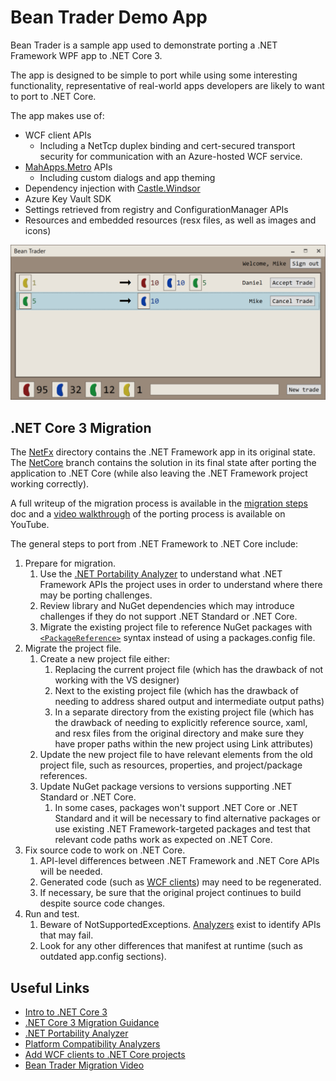# Bean Trader Demo App

Bean Trader is a sample app used to demonstrate porting a .NET Framework WPF app to .NET Core 3.

The app is designed to be simple to port while using some interesting functionality, representative of real-world apps developers are likely to want to port to .NET Core.

The app makes use of:

* WCF client APIs
    * Including a NetTcp duplex binding and cert-secured transport security for communication with an Azure-hosted WCF service.
* [MahApps.Metro](https://mahapps.com/) APIs
    * Including custom dialogs and app theming
* Dependency injection with [Castle.Windsor](http://www.castleproject.org/projects/windsor/)
* Azure Key Vault SDK
* Settings retrieved from registry and ConfigurationManager APIs
* Resources and embedded resources (resx files, as well as images and icons)

![BeanTrader Screenshot](Screenshot.png)

## .NET Core 3 Migration

The [NetFx](./NetFx) directory contains the .NET Framework app in its original state. The [NetCore](./NetCore) branch contains the solution in its final state after porting the application to .NET Core (while also leaving the .NET Framework project working correctly).

A full writeup of the migration process is available in the [migration steps](MigrationSteps.md) doc and a [video walkthrough](https://youtu.be/5MomsgkWkVw) of the porting process is available on YouTube.

The general steps to port from .NET Framework to .NET Core include:

1. Prepare for migration.
    1. Use the [.NET Portability Analyzer](https://docs.microsoft.com/dotnet/standard/analyzers/portability-analyzer) to understand what .NET Framework APIs the project uses in order to understand where there may be porting challenges.
    1. Review library and NuGet dependencies which may introduce challenges if they do not support .NET Standard or .NET Core.
    1. Migrate the existing project file to reference NuGet packages with [`<PackageReference>`](https://docs.microsoft.com/nuget/consume-packages/package-references-in-project-files) syntax instead of using a packages.config file.
1. Migrate the project file.
    1. Create a new project file either:
        1. Replacing the current project file (which has the drawback of not working with the VS designer)
        1. Next to the existing project file (which has the drawback of needing to address shared output and intermediate output paths)
        1. In a separate directory from the existing project file (which has the drawback of needing to explicitly reference source, xaml, and resx files from the original directory and make sure they have proper paths within the new project using Link attributes)
    1. Update the new project file to have relevant elements from the old project file, such as resources, properties, and project/package references.
    1. Update NuGet package versions to versions supporting .NET Standard or .NET Core.
        1. In some cases, packages won't support .NET Core or .NET Standard and it will be necessary to find alternative packages or use existing .NET Framework-targeted packages and test that relevant code paths work as expected on .NET Core.
1. Fix source code to work on .NET Core.
    1. API-level differences between .NET Framework and .NET Core APIs will be needed.
    1. Generated code (such as [WCF clients](https://docs.microsoft.com/dotnet/core/additional-tools/wcf-web-service-reference-guide)) may need to be regenerated.
    1. If necessary, be sure that the original project continues to build despite source code changes.
1. Run and test.
    1. Beware of NotSupportedExceptions. [Analyzers](https://github.com/dotnet/platform-compat) exist to identify APIs that may fail.
    1. Look for any other differences that manifest at runtime (such as outdated app.config sections).

## Useful Links

* [Intro to .NET Core 3](https://docs.microsoft.com/en-us/dotnet/core/whats-new/dotnet-core-3-0)
* [.NET Core 3 Migration Guidance](https://github.com/dotnet/samples/tree/master/wpf)
* [.NET Portability Analyzer](https://docs.microsoft.com/dotnet/standard/analyzers/portability-analyzer)
* [Platform Compatibility Analyzers](https://github.com/dotnet/platform-compat)
* [Add WCF clients to .NET Core projects](https://docs.microsoft.com/dotnet/core/additional-tools/wcf-web-service-reference-guide)
* [Bean Trader Migration Video](https://youtu.be/5MomsgkWkVw)
